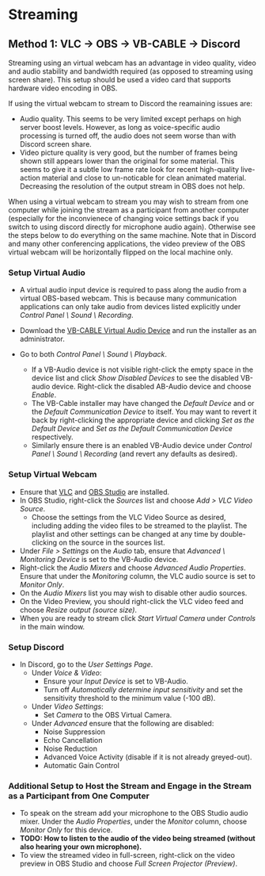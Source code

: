 # Streaming

## Method 1: VLC -> OBS -> VB-CABLE -> Discord
Streaming using an virtual webcam has an advantage in video quality, video and audio stability and bandwidth required (as opposed to streaming using screen share). This setup should be used a video card that supports hardware video encoding in OBS.

If using the virtual webcam to stream to Discord the reamaining issues are:
* Audio quality. This seems to be very limited except perhaps on high server boost levels. However, as long as voice-specific audio processing is turned off, the audio does not seem worse than with Discord screen share.
* Video picture quality is very good, but the number of frames being shown still appears lower than the original for some material. This seems to give it a subtle low frame rate look for recent high-quality live-action material and close to un-noticable for clean animated material. Decreasing the resolution of the output stream in OBS does not help. 

When using a virtual webcam to stream you may wish to stream from one computer while joining the stream as a participant from another computer (especially for the inconvienece of changing voice settings back if you switch to using discord directly for microphone audio again). Otherwise see the steps below to do everything on the same machine. Note that in Discord and many other conferencing applications, the video preview of the OBS virtual webcam will be horizontally flipped on the local machine only.

### Setup Virtual Audio
* A virtual audio input device is required to pass along the audio from a virtual OBS-based webcam. This is because many communication applications can only take audio from devices listed explicitly under *Control Panel \ Sound \ Recording*.
* Download the [VB-CABLE Virtual Audio Device](https://vb-audio.com/Cable/) and run the installer as an administrator.

* Go to both *Control Panel \ Sound \ Playback*. 
  * If a VB-Audio device is not visible right-click the empty space in the device list and click *Show Disabled Devices* to see the disabled VB-audio device. Right-click the disabled AB-Audio device and choose *Enable*. 
  * The VB-Cable installer may have changed the *Default Device* and or the *Default Communication Device* to itself. You may want to revert it back by right-clicking the appropriate device and clicking *Set as the Default Device* and *Set as the Default Communication Device* respectively.
  * Similarly ensure there is an enabled VB-Audio device under *Control Panel \ Sound \ Recording* (and revert any defaults as desired).

### Setup Virtual Webcam
* Ensure that [VLC](https://www.videolan.org/vlc/) and [OBS Studio](https://obsproject.com/) are installed.
* In OBS Studio, right-click the *Sources* list and choose *Add > VLC Video Source*. 
  * Choose the settings from the VLC Video Source as desired, including adding the video files to be streamed to the playlist. The playlist and other settings can be changed at any time by double-clicking on the source in the sources list.
* Under *File > Settings* on the *Audio* tab, ensure that *Advanced \ Monitoring Device* is set to the VB-Audio device.
* Right-click the *Audio Mixers* and choose  *Advanced Audio Properties*. Ensure that under the *Monitoring* column, the VLC audio source is set to *Monitor Only*.
* On the *Audio Mixers* list you may wish to disable other audio sources.
* On the Video Preview, you should right-click the VLC video feed and choose *Resize output (source size)*.
* When you are ready to stream click *Start Virtual Camera* under *Controls* in the main window.

### Setup Discord
* In Discord, go to the *User Settings Page*.
  * Under *Voice & Video*:
    * Ensure your *Input Device* is set to VB-Audio.
    * Turn off *Automatically determine input sensitivity* and set the sensitivity threshold to the minimum value (-100 dB).
  * Under *Video Settings*:
    * Set *Camera* to the OBS Virtual Camera.
  * Under *Advanced* ensure that the following are disabled:
    * Noise Suppression
    * Echo Cancellation
    * Noise Reduction
    * Advanced Voice Activity (disable if it is not already greyed-out).
    * Automatic Gain Control
    
### Additional Setup to Host the Stream and Engage in the Stream as a Participant from One Computer 
* To speak on the stream add your microphone to the OBS Studio audio mixer. Under the *Audio Properties*, under the *Monitor* column, choose *Monitor Only* for this device.
* **TODO: How to listen to the audio of the video being streamed (without also hearing your own microphone).**
* To view the streamed video in full-screen, right-click on the video preview in OBS Studio and choose *Full Screen Projector (Preview)*.
